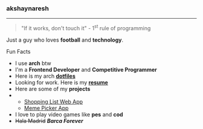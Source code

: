 ### akshaynaresh

---
<!--“Everything is theoretically impossible until it is done.” – Robert A. Heinlein -->
> "If it works, don't touch it" - 1<sup>st</sup> rule of programming

Just a guy who loves **football** and **technology**.

Fun Facts 
* I use **arch** btw
* I'm a **Frontend Developer** and **Competitive Programmer**
* Here is my arch **[dotfiles](https://github.com/akshaynaresh/dotfiles)**
* Looking for work. Here is my **[resume](https://akshaydwivediresume.s3.ap-south-1.amazonaws.com/akshaynaresh.pdf)**
* Here are some of my **projects**
* * [Shopping List Web App](https://github.com/akshaynaresh/shoppingListApp.github.io)
  * [Meme Picker App](https://github.com/akshaynaresh/shoppingListApp.github.io)
* I love to play video games like **pes** and **cod**
* ~~Hala Madrid~~ *__Barca Forever__*
